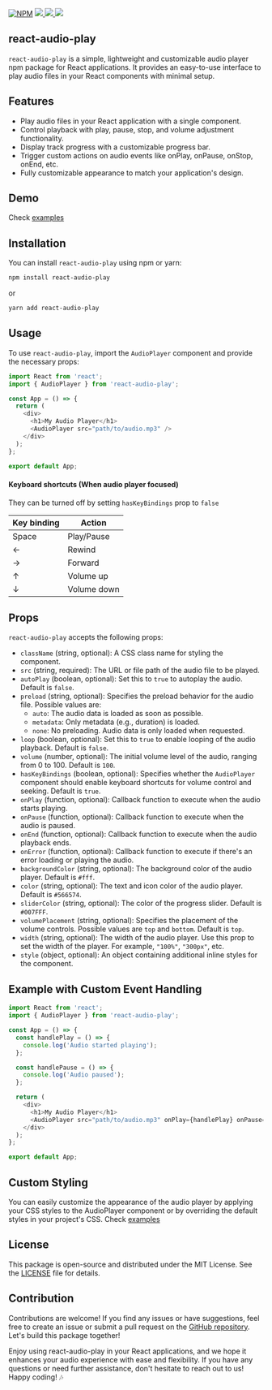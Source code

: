 [![NPM](https://img.shields.io/npm/v/react-audio-play.svg)](https://www.npmjs.com/package/react-audio-play) <a href="https://github.com/riyaddecoder/react-audio-play/issues">
<img src="https://img.shields.io/github/issues/riyaddecoder/react-audio-play"/> </a> <a href="https://github.com/riyaddecoder/react-audio-play/blob/master/LICENSE">
<img src="https://img.shields.io/github/license/riyaddecoder/react-audio-play"/> </a> <a href="https://www.buymeacoffee.com/riyaddecoder">
<img src="https://img.shields.io/badge/sponsor-buy%20me%20a%20coffee-yellow?logo=buymeacoffee"/> </a>

## react-audio-play

`react-audio-play` is a simple, lightweight and customizable audio player npm package for React applications. It provides an easy-to-use interface to play audio files in your React components with
minimal setup.

<!-- ![react-audio-play](https://example.com/react-audio-play-demo.gif) -->

## Features

- Play audio files in your React application with a single component.
- Control playback with play, pause, stop, and volume adjustment functionality.
- Display track progress with a customizable progress bar.
- Trigger custom actions on audio events like onPlay, onPause, onStop, onEnd, etc.
- Fully customizable appearance to match your application's design.

## Demo

Check [examples](https://riyaddecoder.github.io/react-audio-play/examples.html)

## Installation

You can install `react-audio-play` using npm or yarn:

```bash
npm install react-audio-play
```

or

```bash
yarn add react-audio-play
```

## Usage

To use `react-audio-play`, import the `AudioPlayer` component and provide the necessary props:

```js
import React from 'react';
import { AudioPlayer } from 'react-audio-play';

const App = () => {
  return (
    <div>
      <h1>My Audio Player</h1>
      <AudioPlayer src="path/to/audio.mp3" />
    </div>
  );
};

export default App;
```

#### Keyboard shortcuts (When audio player focused)

They can be turned off by setting `hasKeyBindings` prop to `false`

| Key binding | Action |
| ----------- | ------ |
| Space       | Play/Pause |
| ←           | Rewind |
| →           | Forward |
| ↑           | Volume up |
| ↓           | Volume down |

## Props

`react-audio-play` accepts the following props:

- `className` (string, optional): A CSS class name for styling the component.
- `src` (string, required): The URL or file path of the audio file to be played.
- `autoPlay` (boolean, optional): Set this to `true` to autoplay the audio. Default is `false`.
- `preload` (string, optional): Specifies the preload behavior for the audio file. Possible values are:
  - `auto`: The audio data is loaded as soon as possible.
  - `metadata`: Only metadata (e.g., duration) is loaded.
  - `none`: No preloading. Audio data is only loaded when requested.
- `loop` (boolean, optional): Set this to `true` to enable looping of the audio playback. Default is `false`.
- `volume` (number, optional): The initial volume level of the audio, ranging from 0 to 100. Default is `100`.
- `hasKeyBindings` (boolean, optional): Specifies whether the `AudioPlayer` component should enable keyboard shortcuts for volume control and seeking. Default is `true`.
- `onPlay` (function, optional): Callback function to execute when the audio starts playing.
- `onPause` (function, optional): Callback function to execute when the audio is paused.
- `onEnd` (function, optional): Callback function to execute when the audio playback ends.
- `onError` (function, optional): Callback function to execute if there's an error loading or playing the audio.
- `backgroundColor` (string, optional): The background color of the audio player. Default is `#fff`.
- `color` (string, optional): The text and icon color of the audio player. Default is `#566574`.
- `sliderColor` (string, optional): The color of the progress slider. Default is `#007FFF`.
- `volumePlacement` (string, optional): Specifies the placement of the volume controls. Possible values are `top` and `bottom`. Default is `top`.
- `width` (string, optional): The width of the audio player. Use this prop to set the width of the player. For example, `"100%"`, `"300px"`, etc.
- `style` (object, optional): An object containing additional inline styles for the component.

## Example with Custom Event Handling

```js
import React from 'react';
import { AudioPlayer } from 'react-audio-play';

const App = () => {
  const handlePlay = () => {
    console.log('Audio started playing');
  };

  const handlePause = () => {
    console.log('Audio paused');
  };

  return (
    <div>
      <h1>My Audio Player</h1>
      <AudioPlayer src="path/to/audio.mp3" onPlay={handlePlay} onPause={handlePause} />
    </div>
  );
};

export default App;
```

## Custom Styling

You can easily customize the appearance of the audio player by applying your CSS styles to the AudioPlayer component or by overriding the default styles in your project's CSS. Check
[examples](https://riyaddecoder.github.io/react-audio-play/examples.html#example-5-using-style-object)

## License

This package is open-source and distributed under the MIT License. See the [LICENSE](https://github.com/riyaddecoder/react-audio-play/blob/master/LICENSE) file for details.

## Contribution

Contributions are welcome! If you find any issues or have suggestions, feel free to create an issue or submit a pull request on the
[GitHub repository](https://github.com/riyaddecoder/react-audio-play/). Let's build this package together!

<!-- ![react-audio-play](https://example.com/react-audio-play-demo.gif) -->

Enjoy using react-audio-play in your React applications, and we hope it enhances your audio experience with ease and flexibility. If you have any questions or need further assistance, don't hesitate
to reach out to us! Happy coding! 🎶
